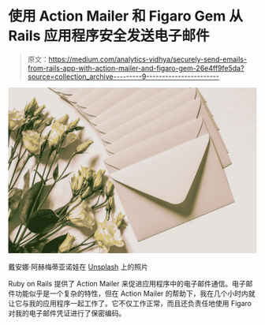 # 使用 Action Mailer 和 Figaro Gem 从 Rails 应用程序安全发送电子邮件

> 原文：<https://medium.com/analytics-vidhya/securely-send-emails-from-rails-app-with-action-mailer-and-figaro-gem-26e4ff9fe5da?source=collection_archive---------9----------------------->

![](img/dc243f25c2e199d5c3d792e23c110063.png)

戴安娜·阿赫梅蒂亚诺娃在 [Unsplash](https://unsplash.com?utm_source=medium&utm_medium=referral) 上的照片

Ruby on Rails 提供了 Action Mailer 来促进应用程序中的电子邮件通信。电子邮件功能似乎是一个复杂的特性，但在 Action Mailer 的帮助下，我在几个小时内就让它与我的应用程序一起工作了。它不仅工作正常，而且还负责任地使用 Figaro 对我的电子邮件凭证进行了保密编码。